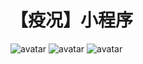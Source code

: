 # 【疫况】小程序





![avatar](https://files.webhunt.cn/ali.jpg)
![avatar](https://files.webhunt.cn/wechat.jpg)
![avatar](https://files.webhunt.cn/qq.jpg)